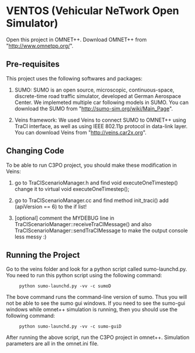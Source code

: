 VENTOS (Vehicular NeTwork Open Simulator)
=========================================

Open this project in OMNET++. Download OMNET++ from "http://www.omnetpp.org/".


Pre-requisites
--------------

This project uses the following softwares and packages:

1) SUMO: SUMO is an open source, microscopic, continuous-space, discrete-time road traffic simulator, developed at German Aerospace Center. We implemeted multiple car following models in SUMO. You can download the SUMO from "http://sumo-sim.org/wiki/Main_Page".

2) Veins framework: We used Veins to connect SUMO to OMNET++ using TraCI interface, as well as using IEEE 802.11p protocol in data-link layer. You can download Veins from "http://veins.car2x.org".


Changing Code
-------------

To be able to run C3PO project, you should make these modification in Veins:

1) go to TraCIScenarioManager.h and find void executeOneTimestep()
change it to virtual void executeOneTimestep();

2) go to TraCIScenarioManager.cc and find method init_traci()
add (apiVersion == 6) to the if list!

3) [optional] comment the MYDEBUG line in TraCIScenarioManager::receiveTraCIMessage() and also TraCIScenarioManager::sendTraCIMessage to make the output console less messy :)


Running the Project
-------------------

Go to the veins folder and look for a python script called sumo-launchd.py. You need to run this python script using the following command:

         python sumo-launchd.py -vv -c sumoD

The bove command runs the command-line version of sumo. Thus you will not be able to see the sumo gui windows. If you need to see the sumo-gui windows while omnet++ simulation is running, then you should use the following command:

         python sumo-launchd.py -vv -c sumo-guiD

After running the above script, run the C3PO project in omnet++. Simulation parameters are all in the omnet.ini file.


